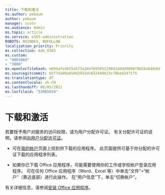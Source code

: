 ```yaml
---
title: 下载和激活
ms.author: pebaum
author: pebaum
manager: scotv
ms.audience: Admin
ms.topic: article
ms.service: o365-administration
ROBOTS: NOINDEX, NOFOLLOW
localization_priority: Priority
ms.collection: Adm_O365
ms.custom:
- "9001669"
- "3800"
ms.openlocfilehash: e094afe4b55a573a2bbf69505520692dddd9898f8b58a84bdebc61311c19c875
ms.sourcegitcommit: b5f7da89a650d2915dc652449623c78be6247175
ms.translationtype: HT
ms.contentlocale: zh-CN
ms.lasthandoff: 08/05/2021
ms.locfileid: "53965019"
---
```

# <a name="download-and-activate"></a>下载和激活

若要授予用户对服务的访问权限，请为用户分配许可证。 有关分配许可证的说明，请参阅[向用户分配许可证](https://docs.microsoft.com/microsoft-365/admin/manage/assign-licenses-to-users)。

- 可在[我的帐户](https://portal.office.com/account/#installs)页面上找到供下载的应用程序。 此页面提供可基于你分配的许可证下载的应用程序列表。 

- 如果你已下载 Office 应用程序，可能需要使用你的工作或学校帐户登录应用程序。 可在任何 Office 应用程序（Word、Excel 等）中单击“文件”>“帐户”（靠近底部）进行此操作。 在“用户信息”下，单击“切换帐户”。

有关详细信息，请参阅[安装 Office 应用程序](https://docs.microsoft.com/microsoft-365/admin/setup/install-applications)。
